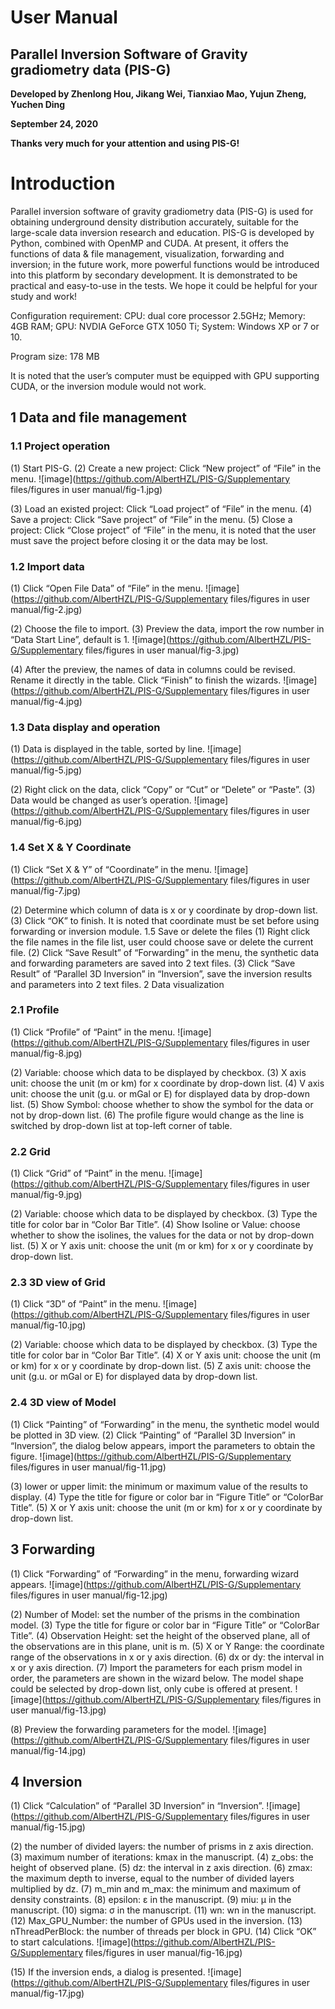 





# User Manual









## Parallel Inversion Software of Gravity gradiometry data (PIS-G)









**Developed by Zhenlong Hou, Jikang Wei, Tianxiao Mao, Yujun Zheng, Yuchen Ding**







**September 24, 2020**





**Thanks very much for your attention and using PIS-G!**



# Introduction
Parallel inversion software of gravity gradiometry data (PIS-G) is used for obtaining 
underground density distribution accurately, suitable for the large-scale data inversion 
research and education. PIS-G is developed by Python, combined with OpenMP and 
CUDA. At present, it offers the functions of data & file management, visualization, 
forwarding and inversion; in the future work, more powerful functions would be 
introduced into this platform by secondary development. It is demonstrated to be 
practical and easy-to-use in the tests. We hope it could be helpful for your study and 
work!



Configuration requirement: CPU: dual core processor 2.5GHz; Memory: 4GB RAM; 
GPU: NVDIA GeForce GTX 1050 Ti; System: Windows XP or 7 or 10.

Program size: 178 MB



It is noted that the user’s computer must be equipped with GPU supporting CUDA, or 
the inversion module would not work.

## 1 Data and file management
### 1.1 Project operation


(1) Start PIS-G.
(2) Create a new project: Click “New project” of “File” in the menu.
![image](https://github.com/AlbertHZL/PIS-G/Supplementary files/figures in user manual/fig-1.jpg)

(3) Load an existed project: Click “Load project” of “File” in the menu.
(4) Save a project: Click “Save project” of “File” in the menu.
(5) Close a project: Click “Close project” of “File” in the menu, it is noted that the user must 
save the project before closing it or the data may be lost.

### 1.2 Import data
(1) Click “Open File Data” of “File” in the menu.
![image](https://github.com/AlbertHZL/PIS-G/Supplementary files/figures in user manual/fig-2.jpg)

(2) Choose the file to import.
(3) Preview the data, import the row number in “Data Start Line”, default is 1.
![image](https://github.com/AlbertHZL/PIS-G/Supplementary files/figures in user manual/fig-3.jpg)
 
(4) After the preview, the names of data in columns could be revised. Rename it directly in the table. Click “Finish” to finish the wizards.
 ![image](https://github.com/AlbertHZL/PIS-G/Supplementary files/figures in user manual/fig-4.jpg)

### 1.3 Data display and operation
(1) Data is displayed in the table, sorted by line.
 ![image](https://github.com/AlbertHZL/PIS-G/Supplementary files/figures in user manual/fig-5.jpg)

(2) Right click on the data, click “Copy” or “Cut” or “Delete” or “Paste”.
(3) Data would be changed as user’s operation.
 ![image](https://github.com/AlbertHZL/PIS-G/Supplementary files/figures in user manual/fig-6.jpg)

### 1.4 Set X & Y Coordinate
(1) Click “Set X & Y” of “Coordinate” in the menu.
 ![image](https://github.com/AlbertHZL/PIS-G/Supplementary files/figures in user manual/fig-7.jpg)

(2) Determine which column of data is x or y coordinate by drop-down list.
(3) Click “OK” to finish. It is noted that coordinate must be set before using forwarding or inversion module.
1.5 Save or delete the files
(1) Right click the file names in the file list, user could choose save or delete the current file.
(2) Click “Save Result” of “Forwarding” in the menu, the synthetic data and forwarding parameters are saved into 2 text files.
(3) Click “Save Result” of “Parallel 3D Inversion” in “Inversion”, save the inversion results and parameters into 2 text files.
2 Data visualization
### 2.1 Profile
(1) Click “Profile” of “Paint” in the menu.
 ![image](https://github.com/AlbertHZL/PIS-G/Supplementary files/figures in user manual/fig-8.jpg)

(2) Variable: choose which data to be displayed by checkbox.
(3) X axis unit: choose the unit (m or km) for x coordinate by drop-down list.
(4) V axis unit: choose the unit (g.u. or mGal or E) for displayed data by drop-down list.
(5) Show Symbol: choose whether to show the symbol for the data or not by drop-down list.
(6) The profile figure would change as the line is switched by drop-down list at top-left corner of table.
### 2.2 Grid
(1) Click “Grid” of “Paint” in the menu.
 ![image](https://github.com/AlbertHZL/PIS-G/Supplementary files/figures in user manual/fig-9.jpg)

(2) Variable: choose which data to be displayed by checkbox.
(3) Type the title for color bar in “Color Bar Title”.
(4) Show Isoline or Value: choose whether to show the isolines, the values for the data or not by drop-down list.
(5) X or Y axis unit: choose the unit (m or km) for x or y coordinate by drop-down list.
### 2.3 3D view of Grid
(1) Click “3D” of “Paint” in the menu.
 ![image](https://github.com/AlbertHZL/PIS-G/Supplementary files/figures in user manual/fig-10.jpg)

(2) Variable: choose which data to be displayed by checkbox.
(3) Type the title for color bar in “Color Bar Title”.
(4) X or Y axis unit: choose the unit (m or km) for x or y coordinate by drop-down list.
(5) Z axis unit: choose the unit (g.u. or mGal or E) for displayed data by drop-down list.
### 2.4 3D view of Model
(1) Click “Painting” of “Forwarding” in the menu, the synthetic model would be plotted in 3D view.
(2) Click “Painting” of “Parallel 3D Inversion” in “Inversion”, the dialog below appears, import the parameters to obtain the figure.
 ![image](https://github.com/AlbertHZL/PIS-G/Supplementary files/figures in user manual/fig-11.jpg)

(3) lower or upper limit: the minimum or maximum value of the results to display.
(4) Type the title for figure or color bar in “Figure Title” or “ColorBar Title”.
(5) X or Y axis unit: choose the unit (m or km) for x or y coordinate by drop-down list.
## 3 Forwarding
(1) Click “Forwarding” of “Forwarding” in the menu, forwarding wizard appears.
 ![image](https://github.com/AlbertHZL/PIS-G/Supplementary files/figures in user manual/fig-12.jpg)

(2) Number of Model: set the number of the prisms in the combination model.
(3) Type the title for figure or color bar in “Figure Title” or “ColorBar Title”.
(4) Observation Height: set the height of the observed plane, all of the observations are in this plane, unit is m.
(5) X or Y Range: the coordinate range of the observations in x or y axis direction.
(6) dx or dy: the interval in x or y axis direction.
(7) Import the parameters for each prism model in order, the parameters are shown in the wizard below. The model shape could be selected by drop-down list, only cube is offered at present.
 ![image](https://github.com/AlbertHZL/PIS-G/Supplementary files/figures in user manual/fig-13.jpg)

(8) Preview the forwarding parameters for the model.
 ![image](https://github.com/AlbertHZL/PIS-G/Supplementary files/figures in user manual/fig-14.jpg)

## 4 Inversion
(1) Click “Calculation” of “Parallel 3D Inversion” in “Inversion”.
 ![image](https://github.com/AlbertHZL/PIS-G/Supplementary files/figures in user manual/fig-15.jpg)

(2) the number of divided layers: the number of prisms in z axis direction.
(3) maximum number of iterations: kmax in the manuscript.
(4) z_obs: the height of observed plane.
(5) dz: the interval in z axis direction.
(6) zmax: the maximum depth to inverse, equal to the number of divided layers multiplied by dz.
(7) m_min and m_max: the minimum and maximum of density constraints.
(8) epsilon: ε in the manuscript.
(9) miu: μ in the manuscript.
(10) sigma: σ in the manuscript.
(11) wn: wn in the manuscript.
(12) Max_GPU_Number: the number of GPUs used in the inversion.
(13) nThreadPerBlock: the number of threads per block in GPU.
(14) Click “OK” to start calculations.
 ![image](https://github.com/AlbertHZL/PIS-G/Supplementary files/figures in user manual/fig-16.jpg)

(15) If the inversion ends, a dialog is presented.
 ![image](https://github.com/AlbertHZL/PIS-G/Supplementary files/figures in user manual/fig-17.jpg)






